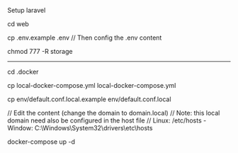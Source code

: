 Setup laravel

cd web

cp .env.example .env  // Then config the .env content

chmod 777 -R storage

-----

cd .docker

cp local-docker-compose.yml local-docker-compose.yml

cp env/default.conf.local.example env/default.conf.local

// Edit the content (change the domain to domain.local)
// Note: this local domain need also be configured in the host file
// Linux: /etc/hosts - Window: C:\Windows\System32\drivers\etc\hosts

docker-compose up -d